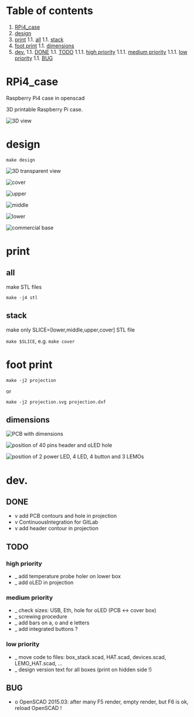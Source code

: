 <!--- begin@of@TOC --->
# Table of contents

1. [RPi4_case](#rpi4_case)
1. [design](#design)
1. [print](#print)
1.1. [all](#all)
1.1. [stack](#stack)
1. [foot print](#foot-print)
1.1. [dimensions](#dimensions)
1. [dev.](#dev)
1.1. [DONE](#done)
1.1. [TODO](#todo)
1.1.1. [high priority](#high-priority)
1.1.1. [medium priority](#medium-priority)
1.1.1. [low priority](#low-priority)
1.1. [BUG](#bug)
<!--- end@of@TOC --->

# RPi4_case

Raspberry Pi4 case in openscad

3D printable Raspberry Pi case.

![3D view](3Dview.png)

# design

`make design`

![3D transparent view](3Dview_tranparent.png)

![cover](box_cover.png)

![upper](box_upper.png)

![middle](box_middle.png)

![lower](box_lower.png)

![commercial base](base_box.jpg)

# print

## all

make STL files

`make -j4 stl`

## stack

make only SLICE=[lower,middle,upper,cover] STL file

`make $SLICE`, e.g. `make cover`

# foot print

`make -j2 projection`

or

`make -j2 projection.svg projection.dxf`

## dimensions

![PCB with dimensions](2Dview_with_dimensions.png)

![position of 40 pins header and oLED hole](2Dview_position_header_oLED.png)

![position of 2 power LED, 4 LED, 4 button and 3 LEMOs](2Dview_position_LED_button_LEMO.png)

# dev.

## DONE

- v add PCB contours and hole in projection
- v ContinuousIntegration for GitLab
- v add header contour in projection

## TODO

### high priority

- _ add temperature probe holer on lower box
- _ add oLED in projection

### medium priority

- _ check sizes: USB, Eth, hole for oLED (PCB <-> cover box)
- _ screwing procedure
- _ add bars on a, o and e letters
- _ add integrated buttons ?

### low priority

- _ move code to files: box_stack.scad, HAT.scad, devices.scad, LEMO_HAT.scad, ...
- _ design version text for all boxes (print on hidden side !)

## BUG

- o OpenSCAD 2015.03: after many F5 render, empty render, but F6 is ok, reload OpenSCAD !
